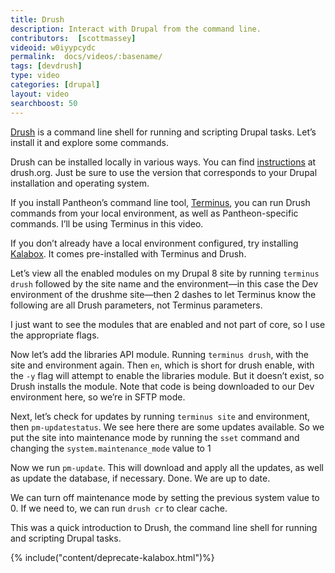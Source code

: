 ```yaml
---
title: Drush
description: Interact with Drupal from the command line.
contributors:  [scottmassey]
videoid: w0iyypcydc
permalink:  docs/videos/:basename/
tags: [devdrush]
type: video
categories: [drupal]
layout: video
searchboost: 50
---
```

[Drush](https://github.com/drush-ops/drush/) is a command line shell for running and scripting Drupal tasks. Let’s install it and explore some commands.

Drush can be installed locally in various ways. You can find [instructions](https://drushcommands.com/drush-8x/core/site-install/) at drush.org. Just be sure to use the version that corresponds to your Drupal installation and operating system.

If you install Pantheon’s command line tool, [Terminus](https://pantheon.io/docs/terminus/install/), you can run Drush commands from your local environment, as well as Pantheon-specific commands. I’ll be using Terminus in this video.

If you don’t already have a local environment configured, try installing [Kalabox](http://www.kalabox.io/). It comes pre-installed with Terminus and Drush.

Let’s view all the enabled modules on my Drupal 8 site by running `terminus drush` followed
by the site name and the environment—in this case the Dev environment of the drushme site—then 2 dashes to let Terminus know the following are all Drush parameters, not Terminus parameters.

I just want to see the modules that are enabled and not part of core, so I use the appropriate flags.

Now let’s add the libraries API module. Running `terminus drush`, with the site and environment again. Then `en`, which is short for drush enable, with the `-y` flag will attempt to enable the libraries module. But it doesn’t exist, so Drush installs the module. Note that code is being downloaded to our Dev environment here, so we’re in SFTP mode.

Next, let’s check for updates by running `terminus site` and environment, then `pm-updatestatus`. We see here there are some updates available. So we put the site into maintenance mode by running the `sset` command and changing the `system.maintenance_mode` value to 1

Now we run `pm-update`. This will download and apply all the updates, as well as update the database, if necessary. Done. We are up to date.

We can turn off maintenance mode by setting the previous system value to 0. If we need to, we can run `drush cr` to clear cache.

This was a quick introduction to Drush, the command line shell for running and scripting Drupal tasks.

{% include("content/deprecate-kalabox.html")%}
